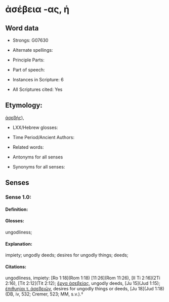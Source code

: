 # ἀσέβεια -ας, ἡ

<!-- Status: S2=NeedsEdits -->
<!-- Lexica used for edits:   -->

## Word data

* Strongs: G07630

* Alternate spellings:



* Principle Parts: 


* Part of speech: 


* Instances in Scripture: 6

* All Scriptures cited: Yes

## Etymology: 

[ἀσεβής]()),

* LXX/Hebrew glosses: 


* Time Period/Ancient Authors: 


* Related words: 

* Antonyms for all senses

* Synonyms for all senses: 


## Senses 


### Sense  1.0: 

#### Definition: 

#### Glosses: 

ungodliness; 

#### Explanation: 

impiety; 
ungodly deeds; 
desires for ungodly things; 
deeds; 

#### Citations: 

ungodliness, impiety: [Ro 1:18](Rom 1:18) [11:26](Rom 11:26), [II Ti 2:16](2Ti 2:16), [Tit 2:12](Tit 2:12); [ἔργα ἀσεβείας](), ungodly deeds, [Ju 15](Jud 1:15); [ἐπιθυηίαι τ. ἀσεβειῶν](), desires for ungodly things or deeds, [Ju 18](Jud 1:18) (DB, iv, 532; Cremer, 523; MM, s.v.).†

